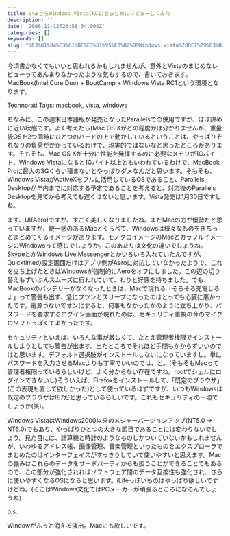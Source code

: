 ```yaml
---
title: いまさらWindows Vista(RC1)をまじめにレビューしてみた
description: ''
date: '2006-11-12T23:58:34.000Z'
categories: []
keywords: []
slug: "%E3%81%84%E3%81%BE%E3%81%95%E3%82%89Windows+Vista%28RC1%29%E3%82%92%E3%81%BE%E3%81%98%E3%82%81%E3%81%AB%E3%83%AC%E3%83%93%E3%83%A5%E3%83%BC%E3%81%9..."
---
```

今頃書かなくてもいいと思われるかもしれませんが、意外とVistaのまじめなレビューってあんまりなかったような気もするので、書いておきます。MacBook(Intel Core Duo) + BootCamp + Windows Vista RC1という環境となります。

Technorati Tags: [macbook](http://www.technorati.com/tag/macbook), [vista](http://www.technorati.com/tag/vista), [windows](http://www.technorati.com/tag/windows)

ちなみに、この週末日本語版が発売となったParallelsでの併用ですが、ほぼ諦めに近い状態です。よく考えたら(Mac OS Xがどの程度かは分かりませんが、重量級OSを2つ同時にひとつのハードの上で動かしているということは、やっぱりそれなりの負荷がかかっているわけで、現実的ではないなと思ったところがあります。そもそも、Mac OS Xが十分に性能を発揮するのに必要なメモリが1Gバイト、Windows VIstaになると1Gバイト以上ともいわれているわけで、MacBook Proに最大の3Gくらい積まないとやっぱりダメなんだと思います。そもそも、Windows VistaがActiveXをフルに活用しているOSであること、Parallels Desktopが年内までに対応する予定であることを考えると、対応後のParallels Desktopを見てから考えても遅くはないと思います。Vista発売は1月30日ですしね。

まず、UI(Aero)ですが、すごく美しくなりましたね。まだMacの方が優勢だと思っていますが、統一感のあるMacとくらべて、Windowsは様々なものをきちっとまとめてくるイメージがあります。モノクロイメージのMacとカラフルイメージのWindowsって感じでしょうか。このあたりは文化の違いでしょうね。SkypeとかWindows Live Messengerとかいろいろ入れていたんですが、Quicktimeの設定画面だけはアプリ側がAeroに対応していなかったようで、これを立ち上げたときはWindowsが強制的にAeroをオフにしました。この辺の切り替えもずいぶんスムーズに行われていて、わりと好感を持ちました。でも、MacBookのバッテリーがなくなったときは、Macで現れる「そろそろ充電しろよ」って警告も出ず、急にプツンとスリープになったのはとっても心臓に悪かったです。電源つないでオンにすると、何事もなかったかのように立ち上がり、パスワードを要求するログイン画面が現れたのは、セキュリティ重視の今のマイクロソフトっぽくてよかったです。

セキュリティといえば、いろんな事が厳しくて、たとえ管理者権限でインストールしようとしても警告が出ます。出たところでそれほど手間もかからずいいのではと思います。デフォルト選択肢がインストールしないになっていますし。単にパスワードを入力させるMacよりも丁寧でいいのでは、と。(そもそもMacって管理者権限っているらしいけど、よく分からない存在ですね。rootでシェルにログインできないし)そういえば、Firefoxをインストールして、「既定のブラウザ」(この表現も直して欲しかった)として使っているはずですが、いつもWindowsは既定のブラウザはIE7だと思っているらしいです。これもセキュリティの一環でしょうか(笑)。

Windows VistaはWindows2000以来のメジャーバージョンアップ(NT5.0 → NT6.0)でもあり、やっぱりひとつの大きな節目であることには変わりないでしょう。見た目には、計算機と時計のようなものしかついていないかもしれませんが、いわゆるアドレス帳、画像管理、音楽管理といったものをエクスプローラでまとめたのはインターフェイスがすっきりしていて使いやすいと思えます。Macの強みはこれらのデータをサードパーティからも扱うことができることでもあるので、この部分が強化されればソフトウェア間のデータ互換性も強化され、さらに使いやすくなるOSになると思います。iLifeっぽいものはやっぱり欲しいですけどね。(そこはWindows文化ではPCメーカーが頑張るところになるんでしょうね)

p.s.  
  
Windowがふっと消える演出。Macにも欲しいです。